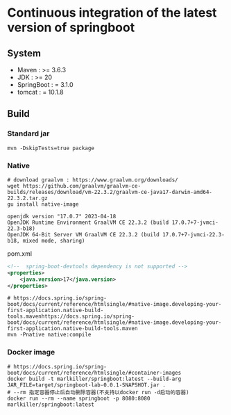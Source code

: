 # Continuous integration of the latest version of springboot

## System 

[//]: # (mvn dependency:tree)
- Maven : >= 3.6.3
- JDK : >= 20
- SpringBoot : = 3.1.0
- tomcat : = 10.1.8

## Build 

### Standard jar
```shell
mvn -DskipTests=true package
```
### Native
```shell
# download graalvm : https://www.graalvm.org/downloads/
wget https://github.com/graalvm/graalvm-ce-builds/releases/download/vm-22.3.2/graalvm-ce-java17-darwin-amd64-22.3.2.tar.gz
gu install native-image
```
```
openjdk version "17.0.7" 2023-04-18
OpenJDK Runtime Environment GraalVM CE 22.3.2 (build 17.0.7+7-jvmci-22.3-b18)
OpenJDK 64-Bit Server VM GraalVM CE 22.3.2 (build 17.0.7+7-jvmci-22.3-b18, mixed mode, sharing)
```

pom.xml
```xml
<!--  spring-boot-devtools dependency is not supported -->
<properties>
    <java.version>17</java.version>
</properties>
```
```shell
# https://docs.spring.io/spring-boot/docs/current/reference/htmlsingle/#native-image.developing-your-first-application.native-build-tools.mavenhttps://docs.spring.io/spring-boot/docs/current/reference/htmlsingle/#native-image.developing-your-first-application.native-build-tools.maven
mvn -Pnative native:compile
```

### Docker image
```shell
# https://docs.spring.io/spring-boot/docs/current/reference/htmlsingle/#container-images
docker build -t marlkiller/springboot:latest --build-arg JAR_FILE=target/springboot-lab-0.0.1-SNAPSHOT.jar .
# --rm 指定容器停止后自动删除容器(不支持以docker run -d启动的容器) 
docker run --rm --name springboot -p 8080:8080 marlkiller/springboot:latest
```
